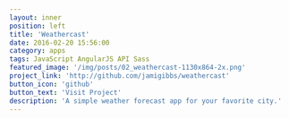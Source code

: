 ```yaml
---
layout: inner
position: left
title: 'Weathercast'
date: 2016-02-20 15:56:00
category: apps
tags: JavaScript AngularJS API Sass
featured_image: '/img/posts/02_weathercast-1130x864-2x.png'
project_link: 'http://github.com/jamigibbs/weathercast'
button_icon: 'github'
button_text: 'Visit Project'
description: 'A simple weather forecast app for your favorite city.'
---
```

